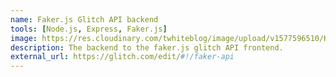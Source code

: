 ```yaml
---
name: Faker.js Glitch API backend
tools: [Node.js, Express, Faker.js]
image: https://res.cloudinary.com/twhiteblog/image/upload/v1577596510/KiinQ_fprbee.png
description: The backend to the faker.js glitch API frontend.
external_url: https://glitch.com/edit/#!/faker-api
---
```

